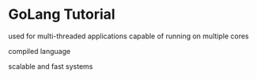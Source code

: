 # GoLang Tutorial


used for multi-threaded applications capable of running on multiple cores

compiled language

scalable and fast systems

